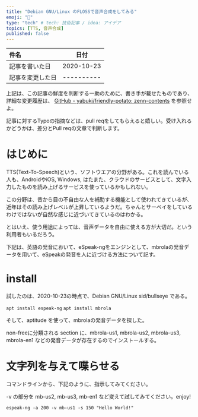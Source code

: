 ```yaml
---
title: "Debian GNU/Linux のFLOSSで音声合成をしてみる"
emoji: "🦔"
type: "tech" # tech: 技術記事 / idea: アイデア
topics: [TTS, 音声合成]
published: false
---
```


|     件名       |   日付   |
|:----           |:----:|
|記事を書いた日  |2020-10-23|
|記事を変更した日|----------|

上記は、この記事の鮮度を判断する一助のために、書き手が載せたものであり、詳細な変更履歴は、 [GitHub - yabuki/friendly-potato: zenn-contents](https://github.com/yabuki/friendly-potato) を参照せよ。

記事に対するTypoの指摘などは、pull reqをしてもらえると嬉しい。受け入れるかどうかは、差分とPull reqの文章で判断します。

# はじめに

TTS(Text-To-Speech)という、ソフトウエアの分野がある。これを読んでいる人も、AndroidやiOS, Windows, はたまた、クラウドのサービスとして、文字入力したものを読み上げるサービスを使っているかもしれない。

この分野は、昔から目の不自由な人を補助する機能として使われてきているが、近年はその読み上げレベルが上昇しているようだ。ちゃんとサーベイをしているわけではないが自然な感じに近づいてきているのはわかる。

とはいえ、使う用途によっては、音声データを自由に使える方が大切だ。という利用者もいるだろう。

下記は、英語の発音において、eSpeak-ngをエンジンとして、mbrolaの発音データを用いて、eSpeakの発音を人に近づける方法について記す。

# install

試したのは、2020-10-23の時点で、Debian GNU/Linux sid/bullseye である。

`apt install espeak-ng`
`apt install mbrola`

そして、aptitude を使って、mbrolaの発音データを探した。

non-freeに分類される section に、mbrola-us1, mbrola-us2, mbrola-us3, mbrola-en1 などの発音データが存在するのでインストールする。

# 文字列を与えて喋らせる

コマンドラインから、下記のように、指示してみてください。

-v の部分を mb-us2, mb-us3, mb-en1 など変えて試してみてください。enjoy!

`espeak-ng -a 200 -v mb-us1 -s 150 "Hello World!"`

